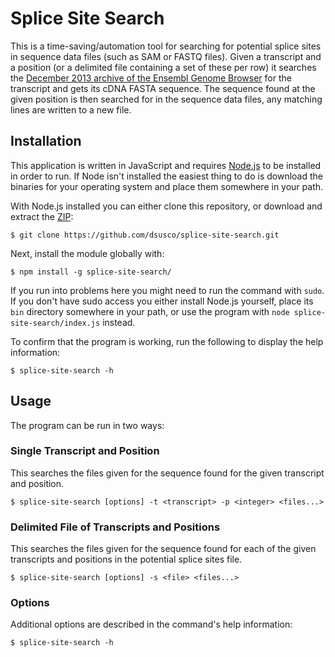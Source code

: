 # Splice Site Search

This is a time-saving/automation tool for searching for potential splice sites in sequence data files (such as SAM or FASTQ files). Given a transcript and a position (or a delimited file containing a set of these per row) it searches the [December 2013 archive of the Ensembl Genome Browser](//dec2013.archive.ensembl.org/) for the transcript and gets its cDNA FASTA sequence. The sequence found at the given position is then searched for in the sequence data files, any matching lines are written to a new file.

## Installation

This application is written in JavaScript and requires [Node.js](//nodejs.org/) to be installed in order to run. If Node isn't installed the easiest thing to do is download the binaries for your operating system and place them somewhere in your path.

With Node.js installed you can either clone this repository, or download and extract the [ZIP](https://github.com/dsusco/splice-site-search/archive/master.zip):

    $ git clone https://github.com/dsusco/splice-site-search.git

Next, install the module globally with:

    $ npm install -g splice-site-search/

If you run into problems here you might need to run the command with `sudo`. If you don't have sudo access you either install Node.js yourself, place its `bin` directory somewhere in your path, or use the program with `node splice-site-search/index.js` instead.

To confirm that the program is working, run the following to display the help information:

    $ splice-site-search -h

## Usage

The program can be run in two ways:

### Single Transcript and Position

This searches the files given for the sequence found for the given transcript and position.

    $ splice-site-search [options] -t <transcript> -p <integer> <files...>

### Delimited File of Transcripts and Positions

This searches the files given for the sequence found for each of the given transcripts and positions in the potential splice sites file.

    $ splice-site-search [options] -s <file> <files...>

### Options

Additional options are described in the command's help information:

    $ splice-site-search -h
